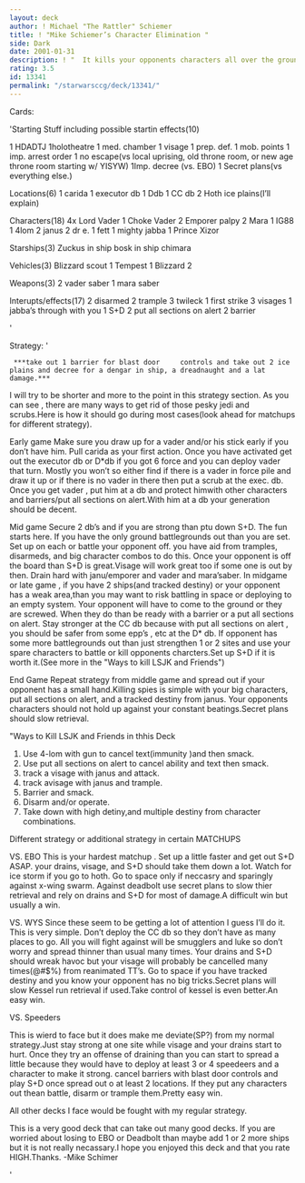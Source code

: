 ```yaml
---
layout: deck
author: ! Michael "The Rattler" Schiemer
title: ! "Mike Schiemer’s Character Elimination "
side: Dark
date: 2001-01-31
description: ! "  It kills your opponents characters all over the ground with a variety of ways and then sets up visage and S+D."
rating: 3.5
id: 13341
permalink: "/starwarsccg/deck/13341/"
---
```

Cards: 

'Starting Stuff including possible startin effects(10)

1 HDADTJ
1holotheatre
1 med. chamber
1 visage
1 prep. def.
1 mob. points
1 imp. arrest order
1 no escape(vs local uprising, old throne room, or new age throne room starting w/ YISYW)
1Imp. decree (vs. EBO)
1 Secret plans(vs everything else.)

Locations(6)
1 carida
1 executor db
1 Ddb
1 CC db
2 Hoth ice plains(I’ll explain)

Characters(18)
4x Lord Vader
1 Choke Vader
2 Emporer palpy
2 Mara
1 IG88
1 4lom
2 janus
2 dr e.
1 fett
1 mighty jabba
1 Prince Xizor

Starships(3)
Zuckus in ship
bosk in ship
chimara

Vehicles(3)
Blizzard scout 1
Tempest 1
Blizzard 2

Weapons(3)
2 vader saber
1 mara saber

Interupts/effects(17)
2 disarmed
2 trample
3 twileck
1 first strike
3 visages
1 jabba’s through with you
1 S+D
2 put all sections on alert
2 barrier


'

Strategy: '

	 ***take out 1 barrier for blast door	  controls and take out 2 ice plains and decree for a dengar in ship, a dreadnaught and a lat damage.***
   I will try to be shorter and more to the point in this strategy section. As you can see , there are many ways to get rid of those pesky jedi and scrubs.Here is how it should go during most cases(look ahead for matchups for different strategy).

Early game
Make sure you draw up for a vader and/or his stick early if you don’t have him. Pull carida as your first action. Once you have activated get out the executor db or D*db if you got 6 force and you can deploy vader that turn. Mostly you won’t so either find if there is a vader in force pile and draw it up or if there is no vader in there then put a scrub at the exec. db. Once you get vader , put him at a db and protect himwith other characters and barriers/put all sections on alert.With him at a db your generation should be decent.

Mid game
Secure 2 db’s and if you are strong than ptu down S+D. The fun starts here. If you have the only ground battlegrounds out than you are set. Set up on each or battle your opponent off. you have aid from tramples, disarmeds, and big character combos to do this. Once your opponent is off the board than S+D is great.Visage will work great too if some one is out by then. Drain hard with janu/emporer and vader and mara’saber.
      In midgame or late game , if you have 2 ships(and tracked destiny) or your opponent has a weak area,than you may want to risk battling in space or deploying to an empty system. Your opponent will have to come to the ground or they are screwed. When they do than be ready with a barrier or a put all sections on alert. Stay stronger at the CC db because with put all sections on alert , you should be safer from some epp’s , etc at the D* db. If opponent has some more battlegrounds out than just strengthen 1 or 2 sites and use your spare characters to battle or kill opponents charcters.Set up S+D if it is worth it.(See more in the "Ways to kill LSJK and Friends")

End Game
Repeat strategy from middle game and spread out if your opponent has a small hand.Killing spies is simple with your big characters, put all sections on alert, and a tracked destiny from janus. Your opponents characters should not hold up against your constant beatings.Secret plans should slow retrieval.

"Ways to Kill LSJK and Friends in thhis Deck

1. Use 4-lom with gun to cancel text(immunity )and then smack.
2. Use put all sections on alert to cancel ability and text then smack.
3. track a visage with janus and attack.
4. track avisage with janus and trample.
5. Barrier and smack.
6. Disarm and/or operate.
7. Take down with high detiny,and multiple destiny from character combinations.

Different strategy or additional strategy in certain MATCHUPS

VS. EBO
This is your hardest matchup . Set up a little faster and get out S+D ASAP. your drains, visage, and S+D should take them down a lot. Watch for ice storm if you go to hoth. Go to space only if neccasry and sparingly against x-wing swarm. Against deadbolt use secret plans to slow thier retrieval and rely on drains and S+D for most of damage.A difficult win but usually a win.

VS. WYS
Since these seem to be getting a lot of attention I guess I’ll do it. This is very simple. Don’t deploy the CC db so they don’t have as many places to go. All you will fight against will be smugglers and luke so don’t worry and spread thinner than usual many times. Your drains and S+D should wreak havoc but your visage will probably be cancelled many times(@#$%) from reanimated TT’s. Go to space if you have tracked destiny and you know your opponent has no big tricks.Secret plans will slow Kessel run retrieval if used.Take control of kessel is even better.An easy win.

VS. Speeders

This is wierd to face but it does make me deviate(SP?) from my normal strategy.Just stay strong at one site while visage and your drains start to hurt. Once they try an offense of draining than you can start to spread a little because they would have to deploy at least 3 or 4 speedeers and a character to make it strong. cancel barriers with blast door controls and play S+D once spread out o at least 2 locations. If they put any characters out thean battle, disarm or trample them.Pretty easy win.

All other decks I face would be fought with my regular strategy.

   This is a very good deck that can take out many good decks. If you are worried about  losing to EBO or Deadbolt than maybe add 1 or 2 more ships but it is not really necassary.I hope you enjoyed this deck and that you rate HIGH.Thanks.
-Mike Schimer

'
